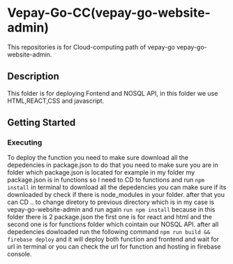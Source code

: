 # Vepay-Go-CC(vepay-go-website-admin)
This repositories is for Cloud-computing path of vepay-go vepay-go-website-admin. 

## Description

This folder is for deploying Fontend and NOSQL API, in this folder we use HTML,REACT,CSS and javascript.


## Getting Started

### Executing 
To deploy the function you need to make sure download all the depedencies in package.json to do that you need to make sure you are in folder which package.json is located for example in my folder my package.json is in functions so I need to CD to functions and run ```npm install``` in terminal to download all the depedencies you can make sure if its downloaded by check if there is node_modules in your folder. after that you can CD .. to change diretory to previous directory which is in my case is vepay-go-website-admin and run again ```run npm install``` because in this folder there is 2 package.json the first one is for react and html and the second one is for functions folder which cointain our NOSQL API. after all depedencies dowloaded run the following command ```npm run build && firebase deploy``` and it will deploy both function and frontend and wait for url in terminal or you can check the url for function and hosting in firebase console.
